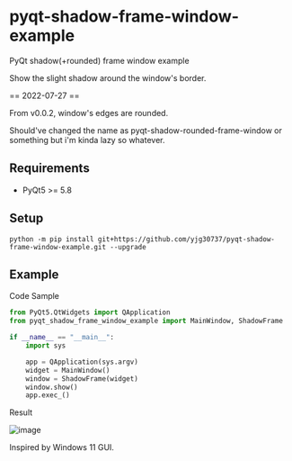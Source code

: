 # pyqt-shadow-frame-window-example
PyQt shadow(+rounded) frame window example

Show the slight shadow around the window's border.

== 2022-07-27 ==

From v0.0.2, window's edges are rounded.

Should've changed the name as pyqt-shadow-rounded-frame-window or something but i'm kinda lazy so whatever.

## Requirements
* PyQt5 >= 5.8

## Setup
`python -m pip install git+https://github.com/yjg30737/pyqt-shadow-frame-window-example.git --upgrade`

## Example
Code Sample
```python
from PyQt5.QtWidgets import QApplication
from pyqt_shadow_frame_window_example import MainWindow, ShadowFrame

if __name__ == "__main__":
    import sys

    app = QApplication(sys.argv)
    widget = MainWindow()
    window = ShadowFrame(widget)
    window.show()
    app.exec_()
```

Result

![image](https://user-images.githubusercontent.com/55078043/181148746-f65b0b34-8aed-443f-bf15-c1604d450dc1.png)

Inspired by Windows 11 GUI.
